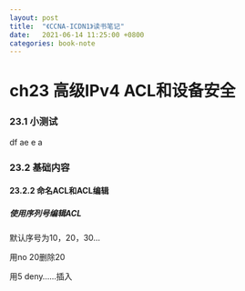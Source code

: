 ```yaml
---
layout: post
title:  "《CCNA-ICDN1》读书笔记"
date:   2021-06-14 11:25:00 +0800
categories: book-note
---
```


# ch23 高级IPv4 ACL和设备安全

### 23.1 小测试
df ae e a 

### 23.2 基础内容
#### 23.2.2 命名ACL和ACL编辑
##### 使用序列号编辑ACL
默认序号为10，20，30…

用no 20删除20

用5 deny……插入